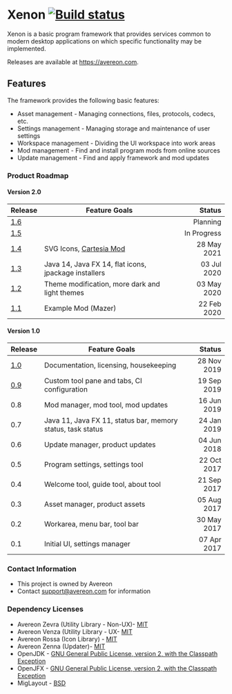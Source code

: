 [build-status]: https://github.com/avereon/xenon/workflows/Avereon%20Xenon%20Continuous/badge.svg "Build status"

# Xenon [![][build-status]](https://github.com/avereon/xenon/actions)

Xenon is a basic program framework that provides services common to modern
desktop applications on which specific functionality may be implemented. 

Releases are available at https://avereon.com.

## Features
The framework provides the following basic features:

* Asset management - Managing connections, files, protocols, codecs, etc.
* Settings management - Managing storage and maintenance of user settings
* Workspace management - Dividing the UI workspace into work areas 
* Mod management - Find and install program mods from online sources
* Update management - Find and apply framework and mod updates

### Product Roadmap

#### Version 2.0
| Release | Feature Goals | Status |
|---|---|---:|
|[1.6](https://github.com/avereon/xenon/milestone/8)| | Planning |
|[1.5](https://github.com/avereon/xenon/milestone/7)| | In Progress |
|[1.4](https://github.com/avereon/xenon/milestone/6)|SVG Icons, [Cartesia Mod](https://github.com/avereon/carta)|28 May 2021|
|[1.3](https://github.com/avereon/xenon/milestone/5)|Java 14, Java FX 14, flat icons, jpackage installers|03 Jul 2020|
|[1.2](https://github.com/avereon/xenon/milestone/4)|Theme modification, more dark and light themes|03 May 2020|
|[1.1](https://github.com/avereon/xenon/milestone/3)|Example Mod (Mazer)|22 Feb 2020|

#### Version 1.0
| Release | Feature Goals | Status |
|---|---|---:|
|[1.0](https://github.com/avereon/xenon/milestone/2)|Documentation, licensing, housekeeping|28 Nov 2019|
|[0.9](https://github.com/avereon/xenon/milestone/1)|Custom tool pane and tabs, CI configuration|19 Sep 2019|
|0.8|Mod manager, mod tool, mod updates|16 Jun 2019|
|0.7|Java 11, Java FX 11, status bar, memory status, task status|24 Jan 2019|
|0.6|Update manager, product updates|04 Jun 2018|
|0.5|Program settings, settings tool|22 Oct 2017|
|0.4|Welcome tool, guide tool, about tool|21 Sep 2017|
|0.3|Asset manager, product assets|05 Aug 2017|
|0.2|Workarea, menu bar, tool bar|30 May 2017|
|0.1|Initial UI, settings manager|07 Apr 2017|

### Contact Information

* This project is owned by Avereon
* Contact support@avereon.com for information

### Dependency Licenses

* Avereon Zevra (Utility Library - Non-UX)- [MIT](https://avereon.com/license/mit/)
* Avereon Venza (Utility Library - UX- [MIT](https://avereon.com/license/mit/)
* Avereon Rossa (Icon Library) - [MIT](https://avereon.com/license/mit/)
* Avereon Zenna (Updater)- [MIT](https://avereon.com/license/mit/)
* OpenJDK - [GNU General Public License, version 2, with the Classpath Exception](https://openjdk.java.net/legal/gplv2+ce.html)
* OpenJFX - [GNU General Public License, version 2, with the Classpath Exception](https://openjdk.java.net/legal/gplv2+ce.html)
* MigLayout - [BSD](http://www.debian.org/misc/bsd.license)
